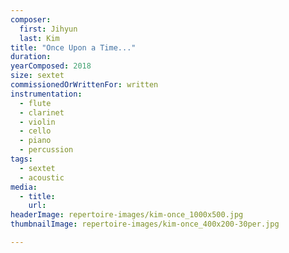 ```yaml
---
composer:
  first: Jihyun
  last: Kim
title: "Once Upon a Time..."
duration:
yearComposed: 2018
size: sextet
commissionedOrWrittenFor: written
instrumentation:
  - flute
  - clarinet
  - violin
  - cello
  - piano
  - percussion
tags:
  - sextet
  - acoustic
media:
  - title:
    url:
headerImage: repertoire-images/kim-once_1000x500.jpg
thumbnailImage: repertoire-images/kim-once_400x200-30per.jpg

---
```

